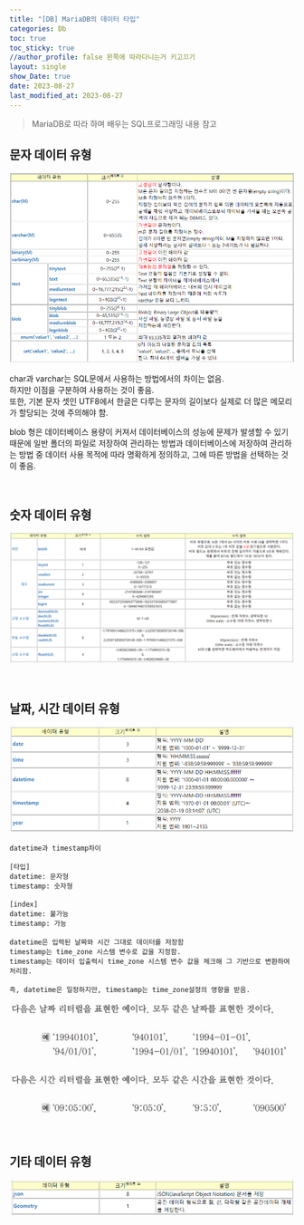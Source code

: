 ```yaml
---
title: "[DB] MariaDB의 데이터 타입"
categories: Db
toc: true
toc_sticky: true
//author_profile: false 왼쪽에 따라다니는거 키고끄기
layout: single
show_Date: true
date: 2023-08-27
last_modified_at: 2023-08-27
---
```


> MariaDB로 따라 하며 배우는 SQL프로그래밍 내용 참고

## 문자 데이터 유형

![image-20230827052934593](./../../assets/images/2023-08-27-MariaDbDataTypes/image-20230827052934593.png)

char과 varchar는 SQL문에서 사용하는 방법에서의 차이는 없음.  
하지만 이점을 구분하여 사용하는 것이 좋음.  
또한, 기본 문자 셋인 UTF8에서 한글은 다루는 문자의 길이보다 실제로 더 많은 메모리가 할당되는 것에 주의해야 함.

blob 형은 데이터베이스 용량이 커져서 데이터베이스의 성능에 문제가 발생할 수 있기 때문에 일반 폴더의 파일로 저장하여 관리하는 방법과 데이터베이스에 저장하여 관리하는 방법 중 데이터 사용 목적에 따라 명확하게 정의하고, 그에 따른 방법을 선택하는 것이 좋음.

<br>





## 숫자 데이터 유형

![image-20230827062655064](./../../assets/images/2023-08-27-MariaDbDataTypes/image-20230827062655064.png)

<br>





## 날짜, 시간 데이터 유형

![image-20230827065810032](./../../assets/images/2023-08-27-MariaDbDataTypes/image-20230827065810032.png)

```
datetime과 timestamp차이

[타입]
datetime: 문자형
timestamp: 숫자형

[index]
datetime: 불가능
timestamp: 가능

datetime은 입력된 날짜와 시간 그대로 데이터를 저장함
timestamp는 time_zone 시스템 변수로 값을 지정함. 
timestamp는 데이터 입출력시 time_zone 시스템 변수 값을 체크해 그 기반으로 변환하여 처리함. 

즉, datetime은 일정하지만, timestamp는 time_zone설정의 영향을 받음.
```

![image-20230827070306035](./../../assets/images/2023-08-27-MariaDbDataTypes/image-20230827070306035.png)

<br>





## 기타 데이터 유형

![image-20230827070430965](./../../assets/images/2023-08-27-MariaDbDataTypes/image-20230827070430965.png)
